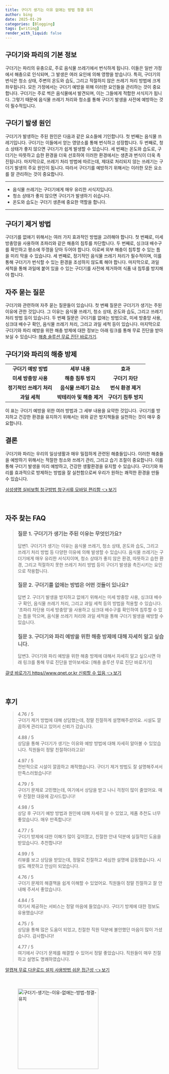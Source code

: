 ```yaml
---
title: 구더기 생기는 이유 없애는 방법 청결 유지
author: bing
date: 2025-01-29
categories: [Blogging]
tags: [writing]
render_with_liquid: false
---
```



<h2 id='구더기와_파리의_기본_정보'>구더기와 파리의 기본 정보</h2>

<p>구더기는 파리의 유충으로, 주로 음식물 쓰레기에서 번식하게 됩니다. 이들은 일반 가정에서 해충으로 인식되며, 그 발생은 여러 요인에 의해 영향을 받습니다. 특히, 구더기의 번식은 청소 상태, 주변의 온도와 습도, 그리고 적절하지 않은 쓰레기 처리 방법에 크게 좌우됩니다. 모든 가정에서는 구더기 예방을 위해 이러한 요인들을 관리하는 것이 중요합니다. 구더기는 주로 썩은 음식물에서 발견되며, 이는 그들에게 적합한 서식지가 됩니다. 그렇기 때문에 음식물 쓰레기 처리와 청소를 통해 구더기 발생을 사전에 예방하는 것이 필수적입니다.</p>

<h2 id='구더기_발생원인'>구더기 발생 원인</h2>

<p>구더기가 발생하는 주된 원인은 다음과 같은 요소들에 기인합니다. 첫 번째는 음식물 쓰레기입니다. 구더기는 이들에서 얻는 영양소를 통해 번식하고 성장합니다. 두 번째로, 청소 상태가 좋지 않으면 구더기가 쉽게 발생할 수 있습니다. 세 번째는 온도와 습도로, 구더기는 따뜻하고 습한 환경을 더욱 선호하여 이러한 환경에서는 생존과 번식이 더욱 촉진됩니다. 마지막으로, 쓰레기 처리 방법에 따르는데, 제대로 처리되지 않는 쓰레기는 구더기 발생의 주요 원인이 됩니다. 따라서 구더기를 예방하기 위해서는 이러한 모든 요소를 잘 관리하는 것이 중요합니다.</p>

<hr />

<ul>
    <li>음식물 쓰레기는 구더기에게 매우 유리한 서식지입니다.</li>
    <li>청소 상태가 좋지 않으면 구더기가 발생하기 쉬습니다.</li>
    <li>온도와 습도는 구더기 생존에 중요한 역할을 합니다.</li>
</ul>

<hr />

<h2 id='구더기_제거_방법'>구더기 제거 방법</h2>

<p>구더기를 없애기 위해서는 여러 가지 효과적인 방법을 고려해야 합니다. 첫 번째로, 미세 방충망을 사용하여 초파리와 같은 해충의 침투를 차단합니다. 두 번째로, 싱크대 배수구를 확인하고 평소에 뚜껑을 닫아 두어야 합니다. 이로써 외부 해충이 침투할 수 있는 틈을 미리 막을 수 있습니다. 세 번째로, 정기적인 음식물 쓰레기 처리가 필수적이며, 이를 통해 구더기가 번식할 수 있는 환경을 조성하지 않도록 해야 합니다. 마지막으로, 과일 세척을 통해 과일에 붙어 있을 수 있는 구더기를 사전에 제거하여 식품 내 침투를 방지해야 합니다.</p>

<h2 id='자주_묻는_질문'>자주 묻는 질문</h2>

<p>구더기와 관련하여 자주 묻는 질문들이 있습니다. 첫 번째 질문은 구더기가 생기는 주된 이유에 관한 것입니다. 그 이유는 음식물 쓰레기, 청소 상태, 온도와 습도, 그리고 쓰레기 처리 방법 등이 있습니다. 두 번째 질문은 구더기를 없애는 방법으로, 미세 방충망 사용, 싱크대 배수구 확인, 음식물 쓰레기 처리, 그리고 과일 세척 등이 있습니다. 마지막으로 구더기와 파리 예방을 위한 해충 방제에 대한 정보는 아래 링크를 통해 무료 진단을 받아보실 수 있습니다: <a href="해충 솔루션 무료 진단 바로가기">해충 솔루션 무료 진단 바로가기</a>.</p>

<h2 id='구더기와_파리의_해충_방제'>구더기와 파리의 해충 방제</h2>

<table>
    <tr>
        <td style="text-align: center; height: 17px;"><b>구더기 예방 방법</b></td>
        <td style="text-align: center; height: 17px;"><b>세부 내용</b></td>
        <td style="text-align: center; height: 17px;"><b>효과</b></td>
    </tr>
    <tr>
        <td style="text-align: center; height: 17px;"><b>미세 방충망 사용</b></td>
        <td style="text-align: center; height: 17px;"><b>해충 침투 방지</b></td>
        <td style="text-align: center; height: 17px;"><b>구더기 차단</b></td>
    </tr>
    <tr>
        <td style="text-align: center; height: 17px;"><b>정기적인 쓰레기 처리</b></td>
        <td style="text-align: center; height: 17px;"><b>음식물 쓰레기 감소</b></td>
        <td style="text-align: center; height: 17px;"><b>번식 환경 제거</b></td>
    </tr>
    <tr>
        <td style="text-align: center; height: 17px;"><b>과일 세척</b></td>
        <td style="text-align: center; height: 17px;"><b>박테리아 및 해충 제거</b></td>
        <td style="text-align: center; height: 17px;"><b>구더기 침투 방지</b></td>
    </tr>
</table>

<p>이 표는 구더기 예방을 위한 여러 방법과 그 세부 내용을 요약한 것입니다. 구더기를 방지하고 건강한 환경을 유지하기 위해서는 위와 같은 방지책들을 실천하는 것이 매우 중요합니다.</p>

<h2 id='결론'>결론</h2>

<p>구더기와 파리는 우리의 일상생활과 매우 밀접하게 관련된 해충들입니다. 이러한 해충들을 예방하기 위해서는 적절한 청소와 쓰레기 관리, 그리고 습기 조절이 중요합니다. 이를 통해 구더기 발생을 미리 예방하고, 건강한 생활환경을 유지할 수 있습니다. 구더기와 파리를 효과적으로 방제하는 방법을 잘 실천함으로써 우리가 원하는 쾌적한 환경을 만들 수 있습니다.</p>


<p><a class="click-button" title="삼성생명 실비보험 청구방법 청구서류 모바일 편리함" href="https://aptwhite.github.io/posts/%EC%82%BC%EC%84%B1%EC%83%9D%EB%AA%85-%EC%8B%A4%EB%B9%84%EB%B3%B4%ED%97%98-%EC%B2%AD%EA%B5%AC%EB%B0%A9%EB%B2%95-%EC%B2%AD%EA%B5%AC%EC%84%9C%EB%A5%98-%EB%AA%A8%EB%B0%94%EC%9D%BC-%ED%8E%B8%EB%A6%AC%ED%95%A8/" rel="dofollow">삼성생명 실비보험 청구방법 청구서류 모바일 편리함 👈 보기</a></p><br>
<h2 id='자주_찾는_FAQ'>자주 찾는 FAQ</h2>
<div itemscope="" itemtype="https://schema.org/FAQPage"> 
<blockquote> 
<div itemscope="" itemprop="mainEntity" itemtype="https://schema.org/Question"> 
<h3 itemprop="name">질문 1. 구더기가 생기는 주된 이유는 무엇인가요?</h3> 
<div itemscope="" itemprop="acceptedAnswer" itemtype="https://schema.org/Answer"> 
<span itemprop="text"> 
<p>답변1. 구더기가 생기는 이유는 음식물 쓰레기, 청소 상태, 온도와 습도, 그리고 쓰레기 처리 방법 등 다양한 이유에 의해 발생할 수 있습니다. 음식물 쓰레기는 구더기에게 매우 유리한 서식지이며, 청소 상태가 좋지 않은 환경, 따뜻하고 습한 환경, 그리고 적절하지 못한 쓰레기 처리 방법 등이 구더기 발생을 촉진시키는 요인으로 작용합니다.</p> 
</span> 
</div> 
</div> 

<div itemscope="" itemprop="mainEntity" itemtype="https://schema.org/Question"> 
<h3 itemprop="name">질문 2. 구더기를 없애는 방법은 어떤 것들이 있나요?</h3> 
<div itemscope="" itemprop="acceptedAnswer" itemtype="https://schema.org/Answer"> 
<span itemprop="text"> 
<p>답변 2. 구더기 발생을 방지하고 없애기 위해서는 미세 방충망 사용, 싱크대 배수구 확인, 음식물 쓰레기 처리, 그리고 과일 세척 등의 방법을 적용할 수 있습니다. '초파리 차단용 미세 방충망'을 사용하고 싱크대 배수구를 확인하여 침투할 수 있는 틈을 막으며, 음식물 쓰레기 처리와 과일 세척을 통해 구더기 발생을 예방할 수 있습니다.</p> 
</span> 
</div> 
</div> 

<div itemscope="" itemprop="mainEntity" itemtype="https://schema.org/Question"> 
<h3 itemprop="name">질문 3. 구더기와 파리 예방을 위한 해충 방제에 대해 자세히 알고 싶습니다.</h3> 
<div itemscope="" itemprop="acceptedAnswer" itemtype="https://schema.org/Answer"> 
<span itemprop="text"> 
<p>답변3. 구더기와 파리 예방을 위한 해충 방제에 대해서 자세히 알고 싶으시면 아래 링크를 통해 무료 진단을 받아보세요: [해충 솔루션 무료 진단 바로가기]</p> 
</span> 
</div> 
</div> 
</blockquote> 
</div>
<p><a class="click-button" title="큐넷 바로가기 https//www.qnet.or.kr 신뢰할 수 있음" href="https://aptwhite.github.io/posts/%ED%81%90%EB%84%B7-%EB%B0%94%EB%A1%9C%EA%B0%80%EA%B8%B0-httpswww.qnet.or.kr-%EC%8B%A0%EB%A2%B0%ED%95%A0-%EC%88%98-%EC%9E%88%EC%9D%8C/" rel="dofollow">큐넷 바로가기 https//www.qnet.or.kr 신뢰할 수 있음 👈 보기</a></p><br>
<h2 id='후기'>후기</h2>
<div itemscope itemtype="https://schema.org/Product">
  <blockquote>
  <div itemprop="review" itemscope itemtype="https://schema.org/Review">
      <div itemprop="reviewRating" itemscope itemtype="https://schema.org/Rating"> <span itemprop="ratingValue">4.76</span> / <span itemprop="bestRating">5</span> </div>
      <span itemprop="reviewBody">구더기 제거 방법에 대해 상담했는데, 정말 친절하게 설명해주셨어요. 시설도 깔끔하게 관리되고 있어서 신뢰가 갔습니다.</span>
  </div>
  <br>
  <div itemprop="review" itemscope itemtype="https://schema.org/Review">
      <div itemprop="reviewRating" itemscope itemtype="https://schema.org/Rating"> <span itemprop="ratingValue">4.88</span> / <span itemprop="bestRating">5</span> </div>
      <span itemprop="reviewBody">상담을 통해 구더기가 생기는 이유와 예방 방법에 대해 자세히 알아볼 수 있었습니다. 직원들이 정말 친절하더라고요!</span>
  </div>
  <br>
  <div itemprop="review" itemscope itemtype="https://schema.org/Review">
      <div itemprop="reviewRating" itemscope itemtype="https://schema.org/Rating"> <span itemprop="ratingValue">4.97</span> / <span itemprop="bestRating">5</span> </div>
      <span itemprop="reviewBody">전반적으로 시설이 깔끔하고 쾌적했습니다. 구더기 제거 방법도 잘 설명해주셔서 만족스러웠습니다!</span>
  </div>
  <br>
  <div itemprop="review" itemscope itemtype="https://schema.org/Review">
      <div itemprop="reviewRating" itemscope itemtype="https://schema.org/Rating"> <span itemprop="ratingValue">4.79</span> / <span itemprop="bestRating">5</span> </div>
      <span itemprop="reviewBody">구더기 문제로 고민했는데, 여기에서 상담을 받고 나니 걱정이 많이 줄었어요. 매우 친절한 대응에 감사드립니다!</span>
  </div>
  <br>
  <div itemprop="review" itemscope itemtype="https://schema.org/Review">
      <div itemprop="reviewRating" itemscope itemtype="https://schema.org/Rating"> <span itemprop="ratingValue">4.98</span> / <span itemprop="bestRating">5</span> </div>
      <span itemprop="reviewBody">상담 후 구더기 예방 방법과 원인에 대해 자세히 알 수 있었고, 제품 추천도 너무 좋았습니다. 매우 만족합니다!</span>
  </div>
  <br>
  <div itemprop="review" itemscope itemtype="https://schema.org/Review">
      <div itemprop="reviewRating" itemscope itemtype="https://schema.org/Rating"> <span itemprop="ratingValue">4.77</span> / <span itemprop="bestRating">5</span> </div>
      <span itemprop="reviewBody">구더기 방제에 대한 이해가 많이 깊어졌고, 친절한 안내 덕분에 실질적인 도움을 받았습니다. 추천합니다!</span>
  </div>
  <br>
  <div itemprop="review" itemscope itemtype="https://schema.org/Review">
      <div itemprop="reviewRating" itemscope itemtype="https://schema.org/Rating"> <span itemprop="ratingValue">4.99</span> / <span itemprop="bestRating">5</span> </div>
      <span itemprop="reviewBody">리뷰를 보고 상담을 받았는데, 정말로 친절하고 세심한 설명에 감동했습니다. 시설도 깨끗하고 안심이 되었습니다.</span>
  </div>
  <br>
  <div itemprop="review" itemscope itemtype="https://schema.org/Review">
      <div itemprop="reviewRating" itemscope itemtype="https://schema.org/Rating"> <span itemprop="ratingValue">4.76</span> / <span itemprop="bestRating">5</span> </div>
      <span itemprop="reviewBody">구더기 문제의 해결책을 쉽게 이해할 수 있었어요. 직원들이 정말 친절하고 잘 안내해 주셔서 좋았습니다.</span>
  </div>
  <br>
  <div itemprop="review" itemscope itemtype="https://schema.org/Review">
      <div itemprop="reviewRating" itemscope itemtype="https://schema.org/Rating"> <span itemprop="ratingValue">4.84</span> / <span itemprop="bestRating">5</span> </div>
      <span itemprop="reviewBody">여기서 제공하는 서비스는 정말 마음에 들었습니다. 구더기 방제에 대한 정보도 유용했습니다!</span>
  </div>
  <br>
  <div itemprop="review" itemscope itemtype="https://schema.org/Review">
      <div itemprop="reviewRating" itemscope itemtype="https://schema.org/Rating"> <span itemprop="ratingValue">4.75</span> / <span itemprop="bestRating">5</span> </div>
      <span itemprop="reviewBody">상담을 통해 많은 도움이 되었고, 친절한 직원 덕분에 불안했던 마음이 많이 가셨습니다. 감사합니다!</span>
  </div>
  <br>
  <div itemprop="review" itemscope itemtype="https://schema.org/Review">
      <div itemprop="reviewRating" itemscope itemtype="https://schema.org/Rating"> <span itemprop="ratingValue">4.77</span> / <span itemprop="bestRating">5</span> </div>
      <span itemprop="reviewBody">여기에서 구더기 문제를 해결할 수 있어서 정말 좋았습니다. 직원들이 매우 친절하고 설명도 명쾌하였습니다.</span>
  </div>
  </blockquote>
</div>
<p><a class="click-button" title="알캡쳐 무료 다운로드 설치 사용방법 쉬운 접근성" href="https://aptwhite.github.io/posts/%EC%95%8C%EC%BA%A1%EC%B3%90-%EB%AC%B4%EB%A3%8C-%EB%8B%A4%EC%9A%B4%EB%A1%9C%EB%93%9C-%EC%84%A4%EC%B9%98-%EC%82%AC%EC%9A%A9%EB%B0%A9%EB%B2%95-%EC%89%AC%EC%9A%B4-%EC%A0%91%EA%B7%BC%EC%84%B1/" rel="dofollow">알캡쳐 무료 다운로드 설치 사용방법 쉬운 접근성 👈 보기</a></p><br>
<figure class="image"><img src="https://aptwhite.github.io/assets/img/thumbnail/구더기-생기는-이유-없애는-방법-청결-유지.webp" alt="구더기-생기는-이유-없애는-방법-청결-유지" width="256" height="256"></figure>